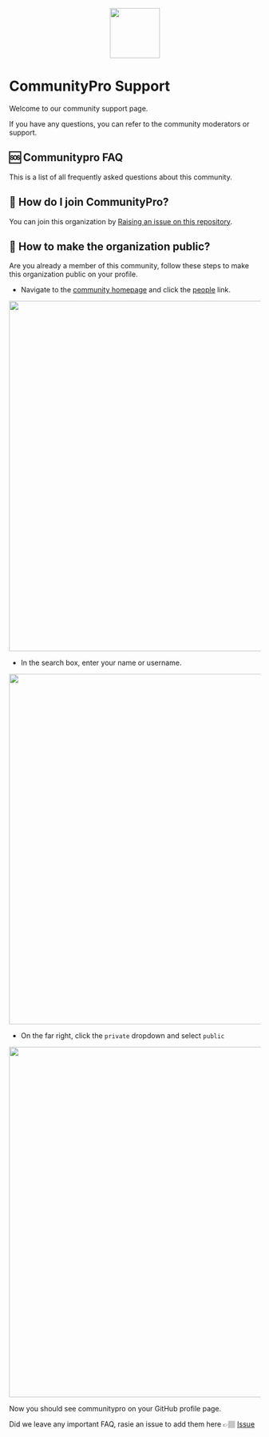 <p align="center" ><img src="https://user-images.githubusercontent.com/62628408/145680540-3348f715-0fa2-40a5-b7e1-5224ef0c8602.png" width="100"></p>

<!-- Add badges -->

# CommunityPro Support

Welcome to our community support page.

If you have any questions, you can refer to the community moderators or support.

## 🆘 Communitypro FAQ

This is a list of all frequently asked questions about this community.

## 🚸 How do I join CommunityPro?

You can join this organization by <a href="">Raising an issue on this repository</a>.

## 👀 How to make the organization public?

Are you already a member of this community, follow these steps to make this organization public on your profile.

- Navigate to the <a href="https://github.com/CommunityPro">community homepage</a> and click the <a href="https://github.com/orgs/CommunityPro/people">people</a> link.

<img src="https://user-images.githubusercontent.com/62628408/145676775-9bb32665-3e61-4118-be3c-0bf7e3ea4078.png" width="700px">

- In the search box, enter your name or username.

<img src="https://user-images.githubusercontent.com/62628408/145676778-ed753bb0-47dc-44ab-8a3a-bc8c818834bb.png" width="700px">

- On the far right, click the `private` dropdown and select `public`

<img src="https://user-images.githubusercontent.com/62628408/145676781-c25ec729-2cd9-46c6-822e-223c9be33ff5.png" width="700px">

Now you should see communitypro on your GitHub profile page.

Did we leave any important FAQ, rasie an issue to add them here 👉🏽 <a href="">Issue</a>
